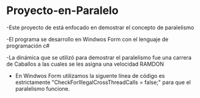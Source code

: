 # Proyecto-en-Paralelo

-Este proyecto de está enfocado en demostrar el concepto de paralelismo

-El programa se desarrollo en Windwos Form con el lenguaje de programación c#

-La dinámica que se utilizó para demostrar el paralelismo fue una carrera de Caballos a las cuales se les 
 asigna una velocidad RAMDON

- En Windwos Form utilizamos la siguente línea de código es estrictamente "CheckForIllegalCrossThreadCalls = false;"
  para que el paralelismo funcione.
